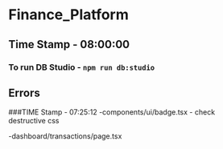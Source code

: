 # Finance_Platform

## Time Stamp - 08:00:00

### To run DB Studio - ``` npm run db:studio ```

## Errors
###TIME Stamp - 07:25:12
-components/ui/badge.tsx  - check destructive css

-dashboard/transactions/page.tsx 
